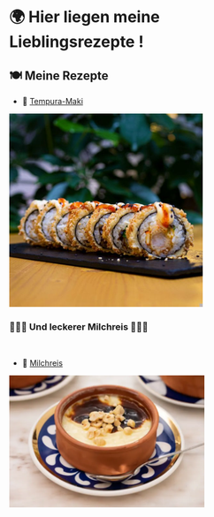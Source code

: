 
# 🌍  Hier liegen meine Lieblingsrezepte !

  

## 🍽️   Meine Rezepte  


- 🍛  [ Tempura-Maki](./Tempura-Maki.md) 

<img src="./images/Tempura-maki.jpg" alt="Tempura-maki" width="350"/>
</br>

### 🥁🥁🥁 Und leckerer Milchreis 🥁🥁🥁

</br>

- 🍚 [ Milchreis](./Milchreis.md)
 
<img src="./images/M.webp" alt="Milchreis" width="353"/>
